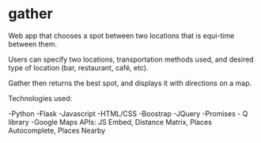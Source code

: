 gather
=========

Web app that chooses a spot between two locations that is equi-time between them. 

Users can specify two locations, transportation methods used, and desired type of location (bar, restaurant, café, etc).

Gather then returns the best spot, and displays it with directions on a map.

Technologies used:

-Python
-Flask
-Javascript
-HTML/CSS
-Boostrap
-JQuery
-Promises - Q library
-Google Maps APIs: JS Embed, Distance Matrix, Places Autocomplete, Places Nearby



